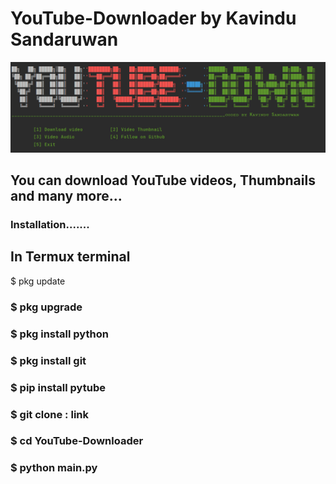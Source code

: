 # YouTube-Downloader by Kavindu Sandaruwan
<img src="Screenshot (212).png">
<h2>You can download YouTube videos, Thumbnails and many more...</h2>
<h3>Installation.......</h3>
<h2>In Termux terminal</h2>
<p>$ pkg update</p>
<h3>$ pkg upgrade</h3>
<h3>$ pkg install python</h3>
<h3>$ pkg install git</h3>
<h3>$ pip install pytube</h3>
<h3>$ git clone : link</h3>
<h3>$ cd YouTube-Downloader</h3>
<h3>$ python main.py</h3>
